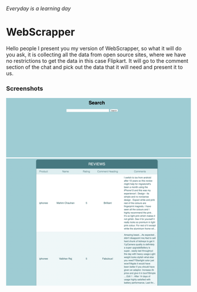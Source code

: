 *Everyday is a learning day*

# WebScrapper
Hello people I present you my version of WebScrapper, so what
it will do you ask, it is collecting all the data from open source 
sites, where we have no restrictions to get the data in this 
case Flipkart.
It will go to the comment section of the chat and pick out the 
data that it will need and present it to us.

### Screenshots
![alt](https://github.com/manthangupta26/WebScrapper/blob/master/webscrapperimg/Screenshot%202022-09-22%20at%208.20.12%20PM.png)
![alt](https://github.com/manthangupta26/WebScrapper/blob/master/webscrapperimg/Screenshot%202022-09-22%20at%208.20.32%20PM.png)
